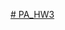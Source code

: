 [# PA_HW3](https://docs.google.com/document/d/1jlXc0xZuSyNNqBGqxvRmvyKA2L2JK-GwXq-JEnPlX2g/edit?tab=t.0)

